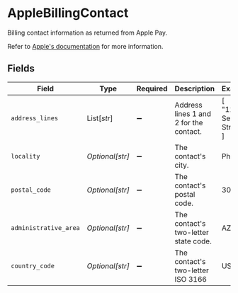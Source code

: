 # AppleBillingContact

  Billing contact information as returned from Apple Pay.
  
  Refer to [Apple's documentation](https://developer.apple.com/documentation/apple_pay_on_the_web/applepaypaymentcontact) 
  for more information.


## Fields

| Field                                  | Type                                   | Required                               | Description                            | Example                                |
| -------------------------------------- | -------------------------------------- | -------------------------------------- | -------------------------------------- | -------------------------------------- |
| `address_lines`                        | List[*str*]                            | :heavy_minus_sign:                     | Address lines 1 and 2 for the contact. | [<br/>"123 Sesame Street"<br/>]        |
| `locality`                             | *Optional[str]*                        | :heavy_minus_sign:                     | The contact's city.                    | Phoenix                                |
| `postal_code`                          | *Optional[str]*                        | :heavy_minus_sign:                     | The contact's postal code.             | 30345                                  |
| `administrative_area`                  | *Optional[str]*                        | :heavy_minus_sign:                     | The contact's two-letter state code.   | AZ                                     |
| `country_code`                         | *Optional[str]*                        | :heavy_minus_sign:                     | The contact's two-letter ISO 3166      | US                                     |